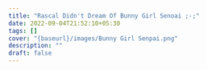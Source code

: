 ```yaml
---
title: "Rascal Didn't Dream Of Bunny Girl Senoai ;-;"
date: 2022-09-04T21:52:10+05:30
tags: []
cover: "{baseurl}/images/Bunny Girl Senpai.png"
description: ""
draft: false
---
```

